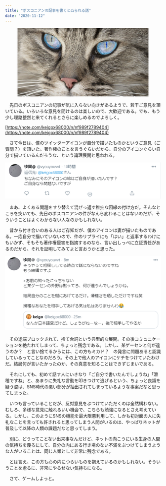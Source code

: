 ```yaml
---
title: "ボスコニアンの記事を書くと凸られる話"
date: "2020-11-12"
---
```


<figure>

![](assets/nbdbd29ac86dd_fb8e4e6c08178be1c849ed710d9f85d7.jpg)

</figure>

　先日のボスコニアンの記事が気に入らない向きがあるようで、若干ご意見を頂いている。いろいろな意見を聞けるのは楽しいので、大歓迎である。でも、もう少し理路整然と来てくれるとさらに楽しめるのでよろしく。

[https://note.com/keigox68000/n/nf989f2789404](https://note.com/keigox68000/n/nf989f2789404)

　さて今日は、僕のツイッターアイコンが自分で描いたものかというご意見（ご質問？）を頂いた。著作権のことを言うぐらいだから、自分のアイコンぐらい自分で描いているんだろうな、という論理展開と思われる。

![画像1](assets/nbdbd29ac86dd_picture_pc_e455523883372169e304204b7483dd31.png)

　まあ、よくある問題をすり替えて混ぜっ返す稚拙な因縁の付け方だ。そんなところを突いても、先日のボスコニアンの件がなんら変わることはないのだが、そういうことはよくわからない人なのかもしれない。

　昔から付き合いのある人はご存知だが、僕のアイコンは妻が描いたものである。一応自分で描いていないので、件のリプライにも「はい」と返事するわけにもいかず、そもそも著作権侵害を指摘するのなら、言い出しっぺに立証責任があるのだから、それを証明してみてよと言おうかと思った。

![画像2](assets/nbdbd29ac86dd_picture_pc_d9120a67d5762dc0a4185d59064f4e89.png)

　その途端ブロックされて、捨て台詞という典型的な展開。その後コミュニケーションを絶たれてしまって、ちょっと残念である。しかし、某ゲーセンと何が違うのか？　と言い捨てるからには、この方もミカド？　の発言に問題あると認識しているってことなのだろう。その上で他人のアイコンにケチをつけていたわけだ。結局何が言いたかったのか、その真意を知ることはできずじまいである。

　それにしても、初めて話す人にいきなり「ご自分で書いたんでしょうね」「滑稽ですね」と、あまりに失礼な言動を叩きつけて逃げるという、ちょっと良識を疑う姿は、SNS時代の悪い部分が抽出されてしまっているような事案だなと思ってしまった。

　いつも言っていることだが、反対意見をぶつけていただくのは全然構わない。むしろ、多様な意見に触れるいい機会で、こちらも勉強になるとさえ考えている。しかし、このようにSNSの機能を最大限悪利用して、しかも初対面の人に失礼なことを言っても許されると思ってしまう人間がいるのは、やっぱりネットが普及して以降の人類の課題だなと思ってしまう。

　別に、どうってことない出来事なんだけど、ネットの向こうにいる生身の人間の気持ちを蔑ろにして、自分の内にある行き場のない不満をぶつけてしまうような人がいることは、同じ人類として非常に残念である。

　とは言え、この方も心の内につらいものを抱えているのかもしれない。そういうことを慮るに、非常にやるせない気持ちになる。

　さて、ゲームしよっと。
